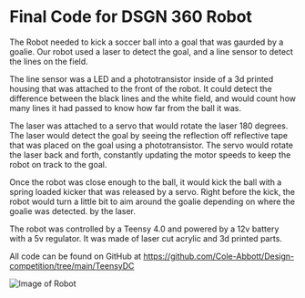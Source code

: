 Final Code for DSGN 360 Robot
=============================

The Robot needed to kick a soccer ball into a goal that was gaurded by a goalie.
Our robot used a laser to detect the goal, and a line sensor to detect the lines on the field.

The line sensor was a LED and a phototransistor inside of a 3d printed housing that was attached to the front of the robot.
It could detect the difference between the black lines and the white field, and would count how many lines it had passed 
to know how far from the ball it was. 

The laser was attached to a servo that would rotate the laser 180 degrees. The laser would detect the goal by seeing the
reflection off reflective tape that was placed on the goal using a phototransistor. The servo would rotate the laser back and forth, constantly updating the motor speeds to keep the robot on track to the goal.

Once the robot was close enough to the ball, it would kick the ball with a spring loaded kicker that was released by a servo.
Right before the kick, the robot would turn a little bit to aim around the goalie depending on where the goalie was detected. by the laser.

The robot was controlled by a Teensy 4.0 and powered by a 12v battery with a 5v regulator. It was made of laser cut acrylic and 3d printed parts.

All code can be found on GitHub at
https://github.com/Cole-Abbott/Design-competition/tree/main/TeensyDC 


![Image of Robot]()